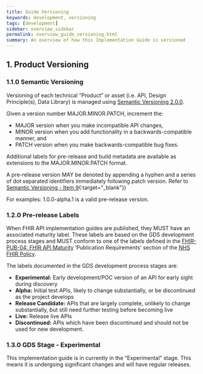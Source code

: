 ```yaml
---
title: Guide Versioning
keywords: development, versioning
tags: [development]
sidebar: overview_sidebar
permalink: overview_guide_versioning.html
summary: An overview of how this Implementation Guide is versioned
---
```




## 1. Product Versioning ##

### 1.1.0 Semantic Versioning ###
Versioning of each technical “Product” or asset (i.e. API, Design Principle(s), Data Library) is managed using [Semantic Versioning 2.0.0](http://semver.org/).


Given a version number MAJOR.MINOR.PATCH, increment the:

- MAJOR version when you make incompatible API changes,
- MINOR version when you add functionality in a backwards-compatible manner, and
- PATCH version when you make backwards-compatible bug fixes.

Additional labels for pre-release and build metadata are available as extensions to the MAJOR.MINOR.PATCH format.

A pre-release version MAY be denoted by appending a hyphen and a series of dot separated identifiers immediately following patch version. Refer to [Semantic Versioning - Item 9](http://semver.org/#spec-item-9){:target="_blank"}) 

For examples: 1.0.0-alpha.1 is a valid pre-release version.

### 1.2.0 Pre-release Labels ###

When FHIR API implementation guides are published, they MUST have an associated maturity label. These labels are based on the GDS development process stages and MUST conform to one of the labels defined in the [FHIR-PUB-04: FHIR API Maturity](https://nhsconnect.github.io/fhir-policy/publication.html) ‘Publication Requirements’ section of the [NHS FHIR Policy](https://nhsconnect.github.io/fhir-policy/index.html).

The labels documented in the GDS development process stages are:

- <b>Experimental:</b> Early development/POC version of an API for early sight during discovery
- <b>Alpha:</b> Initial test APIs, likely to change substantially, or be discontinued as the project develops
- <b>Release Candidate:</b> APIs that are largely complete, unlikely to change substantially, but still need further testing before becoming live
- <b>Live:</b> Release live APIs
- <b>Discontinued:</b> APIs which have been discontinued and should not be used for new development.

### 1.3.0 GDS Stage - Experimental ###
This implementation guide is in currently in the “Experimental” stage. This means it is undergoing significant changes and will have regular releases.

